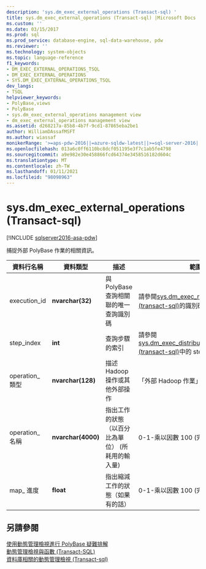 ```yaml
---
description: 'sys.dm_exec_external_operations (Transact-sql) '
title: sys.dm_exec_external_operations (Transact-sql) |Microsoft Docs
ms.custom: ''
ms.date: 03/15/2017
ms.prod: sql
ms.prod_service: database-engine, sql-data-warehouse, pdw
ms.reviewer: ''
ms.technology: system-objects
ms.topic: language-reference
f1_keywords:
- DM_EXEC_EXTERNAL_OPERATIONS_TSQL
- DM_EXEC_EXTERNAL_OPERATIONS
- SYS.DM_EXEC_EXTERNAL_OPERATIONS_TSQL
dev_langs:
- TSQL
helpviewer_keywords:
- PolyBase,views
- PolyBase
- sys.dm_exec_external_operations management view
- dm_exec_external_operations management view
ms.assetid: d268217a-85b8-4b7f-9cd1-87865eba2be1
author: WilliamDAssafMSFT
ms.author: wiassaf
monikerRange: '>=aps-pdw-2016||=azure-sqldw-latest||>=sql-server-2016||>=sql-server-linux-2017||=azuresqldb-mi-current'
ms.openlocfilehash: 013a6c0ff6110bc8dcf051195e3f7c1ab5fe4798
ms.sourcegitcommit: a9e982e30e458866fcd64374e3458516182d604c
ms.translationtype: MT
ms.contentlocale: zh-TW
ms.lasthandoff: 01/11/2021
ms.locfileid: "98098963"
---
```

# <a name="sysdm_exec_external_operations-transact-sql"></a>sys.dm_exec_external_operations (Transact-sql) 
[!INCLUDE [sqlserver2016-asa-pdw](../../includes/applies-to-version/sqlserver2016-asa-pdw.md)]

  捕捉外部 PolyBase 作業的相關資訊。  
  
|資料行名稱|資料類型|描述|範圍|  
|-----------------|---------------|-----------------|-----------|  
|execution_id|**nvarchar(32)**|與 PolyBase 查詢相關聯的唯一查詢識別碼|請參閱[sys.dm_exec_requests 中 &#40;transact-sql&#41;](../../relational-databases/system-dynamic-management-views/sys-dm-exec-requests-transact-sql.md)的識別碼|  
|step_index|**int**|查詢步驟的索引|請參閱[sys.dm_exec_distributed_request_steps &#40;transact-sql&#41;](../../relational-databases/system-dynamic-management-views/sys-dm-exec-distributed-request-steps-transact-sql.md)中的 step_index|  
|operation_ 類型|**nvarchar(128)**|描述 Hadoop 操作或其他外部操作|「外部 Hadoop 作業」|  
|operation_ 名稱|**nvarchar(4000)**|指出工作的狀態（以百分比為單位） (所耗用的輸入量) |0-1-乘以因數 100 (完成) |  
|map_ 進度|**float**|指出縮減工作的狀態（如果有的話）|0-1-乘以因數 100 (完成) |  
  
## <a name="see-also"></a>另請參閱  
 [使用動態管理檢視進行 PolyBase 疑難排解](/previous-versions/sql/sql-server-2016/mt146389(v=sql.130))   
 [動態管理檢視與函數 &#40;Transact-SQL&#41;](~/relational-databases/system-dynamic-management-views/system-dynamic-management-views.md)   
 [資料庫相關的動態管理檢視 &#40;Transact-sql&#41;](../../relational-databases/system-dynamic-management-views/database-related-dynamic-management-views-transact-sql.md)  
  
